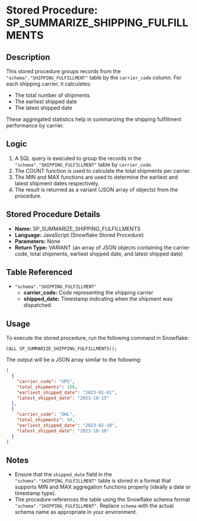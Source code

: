 # Stored Procedure: SP_SUMMARIZE_SHIPPING_FULFILLMENTS

## Description
This stored procedure groups records from the `"schema"."SHIPPING_FULFILLMENT"` table by the `carrier_code` column. For each shipping carrier, it calculates:

- The total number of shipments
- The earliest shipped date
- The latest shipped date

These aggregated statistics help in summarizing the shipping fulfillment performance by carrier.

## Logic
1. A SQL query is executed to group the records in the `"schema"."SHIPPING_FULFILLMENT"` table by `carrier_code`.
2. The COUNT function is used to calculate the total shipments per carrier.
3. The MIN and MAX functions are used to determine the earliest and latest shipment dates respectively.
4. The result is returned as a variant (JSON array of objects) from the procedure.

## Stored Procedure Details

- **Name:** SP_SUMMARIZE_SHIPPING_FULFILLMENTS
- **Language:** JavaScript (Snowflake Stored Procedure)
- **Parameters:** None
- **Return Type:** VARIANT (an array of JSON objects containing the carrier code, total shipments, earliest shipped date, and latest shipped date)

## Table Referenced

- `"schema"."SHIPPING_FULFILLMENT"`
  - **carrier_code:** Code representing the shipping carrier
  - **shipped_date:** Timestamp indicating when the shipment was dispatched

## Usage

To execute the stored procedure, run the following command in Snowflake:

```
CALL SP_SUMMARIZE_SHIPPING_FULFILLMENTS();
```

The output will be a JSON array similar to the following:

```json
[
  {
    "carrier_code": "UPS",
    "total_shipments": 100,
    "earliest_shipped_date": "2023-01-01",
    "latest_shipped_date": "2023-10-15"
  },
  {
    "carrier_code": "DHL",
    "total_shipments": 50,
    "earliest_shipped_date": "2023-02-10",
    "latest_shipped_date": "2023-10-10"
  }
]
```

## Notes

- Ensure that the `shipped_date` field in the `"schema"."SHIPPING_FULFILLMENT"` table is stored in a format that supports MIN and MAX aggregation functions properly (ideally a date or timestamp type).
- The procedure references the table using the Snowflake schema format `"schema"."SHIPPING_FULFILLMENT"`. Replace `schema` with the actual schema name as appropriate in your environment.
